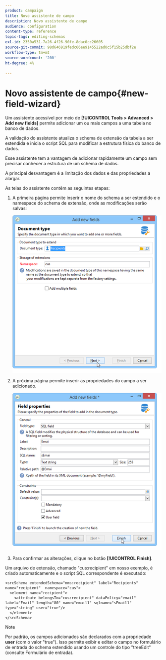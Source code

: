 ```yaml
---
product: campaign
title: Novo assistente de campo
description: Novo assistente de campo
audience: configuration
content-type: reference
topic-tags: editing-schemas
exl-id: 2350a531-7a26-4f26-90fe-8dac0cc26605
source-git-commit: 98d646919fedc66ee9145522ad0c5f15b25dbf2e
workflow-type: tm+mt
source-wordcount: '200'
ht-degree: 4%

---
```


# Novo assistente de campo{#new-field-wizard}

Um assistente acessível por meio de **[!UICONTROL Tools > Advanced > Add new fields]** permite adicionar um ou mais campos a uma tabela no banco de dados.

A validação do assistente atualiza o schema de extensão da tabela a ser estendida e inicia o script SQL para modificar a estrutura física do banco de dados.

Esse assistente tem a vantagem de adicionar rapidamente um campo sem precisar conhecer a estrutura de um schema de dados.

A principal desvantagem é a limitação dos dados e das propriedades a alargar.

As telas do assistente contêm as seguintes etapas:

1. A primeira página permite inserir o nome do schema a ser estendido e o namespace do schema de extensão, onde as modificações serão salvas:

   ![](assets/d_ncs_integration_schema_addfield.png)

1. A próxima página permite inserir as propriedades do campo a ser adicionado.

   ![](assets/d_ncs_integration_schema_addfield2.png)

1. Para confirmar as alterações, clique no botão **[!UICONTROL Finish]**.

Um arquivo de extensão, chamado &quot;cus:recipient&quot; em nosso exemplo, é criado automaticamente e o script SQL correspondente é executado:

```
<srcSchema extendedSchema="nms:recipient" label="Recipients" name="recipient"  namespace="cus">  
  <element name="recipient">    
    <attribute belongsTo="cus:recipient" dataPolicy="email" label="Email" length="80" name="email1" sqlname="sEmail1" type="string" user="true"/>  
  </element>
</srcSchema>
```

>[!NOTE]
>
>Por padrão, os campos adicionados são declarados com a propriedade **user** (com o valor &quot;true&quot;). Isso permite exibir e editar o campo no formulário de entrada do schema estendido usando um controle do tipo &quot;treeEdit&quot; (consulte Formulário de entrada).
